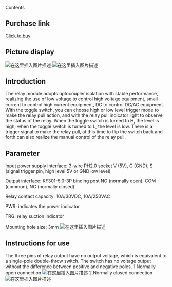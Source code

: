 Contents
## Purchase link
[Click to buy](https://item.taobao.com/item.htm?spm=a1z10.3-c-s.w4002-21223910208.44.c7ed6a4b0PnPub&id=688855443607)

## Picture display
![在这里插入图片描述](https://img-blog.csdnimg.cn/1c7d15c3afc64d6ba1cdf3ae73da6fd7.png#pic_center)
![在这里插入图片描述](https://img-blog.csdnimg.cn/cc7a3ea8826a4eb48191e5c13b754e2c.png#pic_center)
## Introduction
The relay module adopts optocoupler isolation with stable performance, realizing the use of low voltage to control high voltage equipment, small current to control high current equipment, DC to control DC/AC equipment. With the toggle switch, you can choose high or low level trigger mode to make the relay pull action, and with the relay pull indicator light to observe the status of the relay. When the toggle switch is turned to H, the level is high; when the toggle switch is turned to L, the level is low. There is a trigger signal to make the relay pull, at this time to flip the switch back and forth can also realize the manual control of the relay pull.
## Parameter
Input power supply interface: 3-wire PH2.0 socket
 V (5V), G (GND), S (signal trigger pin, high level 5V or GND low level)
 
Output interface: KF301-5.0-3P binding post 
NO (normally open), COM (common), NC (normally closed)

Relay contact capacity: 10A/30VDC, 10A/250VAC

PWR: indicates the power indicator

TRG: relay suction indicator

Mounting hole size: 3mm
![在这里插入图片描述](https://img-blog.csdnimg.cn/c61714f99c0a4f02aba7aec34e8aa740.png#pic_center)
## Instructions for use
The three pins of relay output have no output voltage, which is equivalent to a single-pole double-throw switch. The switch has no voltage output without the difference between positive and negative poles.
1.Normally open connection
![在这里插入图片描述](https://img-blog.csdnimg.cn/fab7a6d34892445b81295a3dd16b4835.png#pic_center)
2.Normally closed connection
![在这里插入图片描述](https://img-blog.csdnimg.cn/e83d3ce124474e699155295385e207b8.png#pic_center)

